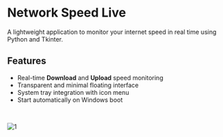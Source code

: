 # Network Speed Live

A lightweight application to monitor your internet speed in real time using Python and Tkinter.

## Features
- Real-time **Download** and **Upload** speed monitoring
- Transparent and minimal floating interface
- System tray integration with icon menu
- Start automatically on Windows boot

<br>

![1](https://github.com/user-attachments/assets/2cac286f-d006-4b2a-bdbb-8347e07494ab)
